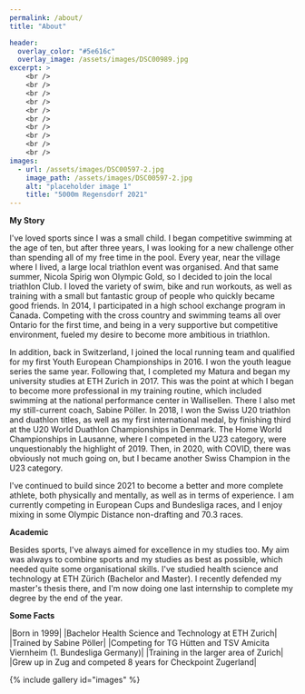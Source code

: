 ```yaml
---
permalink: /about/
title: "About"

header:
  overlay_color: "#5e616c"
  overlay_image: /assets/images/DSC00989.jpg
excerpt: >
    <br />
    <br />
    <br />
    <br />
    <br />
    <br />
    <br />
    <br />
    <br />
    <br />  
images:
  - url: /assets/images/DSC00597-2.jpg
    image_path: /assets/images/DSC00597-2.jpg
    alt: "placeholder image 1"
    title: "5000m Regensdorf 2021"
---
```



**My Story**

I've loved sports since I was a small child. I began competitive swimming at the age of ten, but after three years, I was looking for a new challenge other than spending all of my free time in the pool. Every year, near the village where I lived, a large local triathlon event was organised. And that same summer, Nicola Spirig won Olympic Gold, so I decided to join the local triathlon Club. I loved the variety of swim, bike and run workouts, as well as training with a small but fantastic group of people who quickly became good friends. In 2014, I participated in a high school exchange program in Canada. Competing with the cross country and swimming teams all over Ontario for the first time, and being in a very supportive but competitive environment, fueled my desire to become more ambitious in triathlon. 

In addition, back in Switzerland, I joined the local running team and qualified for my first Youth European Championships in 2016. I won the youth league series the same year. Following that, I completed my Matura and began my university studies at ETH Zurich in 2017. This was the point at which I began to become more professional in my training routine, which included swimming at the national performance center in Wallisellen. There I also met my still-current coach, Sabine Pöller. In 2018, I won the Swiss U20 triathlon and duathlon titles, as well as my first international medal, by finishing third at the U20 World Duathlon Championships in Denmark. The Home World Championships in Lausanne, where I competed in the U23 category, were unquestionably the highlight of 2019. Then, in 2020, with COVID, there was obviously not much going on, but I became another Swiss Champion in the U23 category. 

I've continued to build since 2021 to become a better and more complete athlete, both physically and mentally, as well as in terms of experience. I am currently competing in European Cups and Bundesliga races, and I enjoy mixing in some Olympic Distance non-drafting and 70.3 races.

**Academic**

Besides sports, I've always aimed for excellence in my studies too. My aim was always to combine sports and my studies as best as possible, which needed quite some organisational skills. I've studied health science and technology at ETH Zürich (Bachelor and Master). I recently defended my master's thesis there, and I'm now doing one last internship to complete my degree by the end of the year.

**Some Facts**
<style>
td, th {
   border: none!important;
}
</style>

|Born in 1999|
|Bachelor Health Science and Technology at ETH Zurich|
|Trained by Sabine Pöller|
|Competing for TG Hütten and TSV Amicita Viernheim (1. Bundesliga Germany)|
|Training in the larger area of Zurich|
|Grew up in Zug and competed 8 years for Checkpoint Zugerland|



{% include gallery id="images" %}
